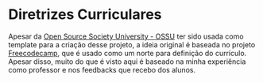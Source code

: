 # Diretrizes Curriculares

Apesar da [Open Source Society University - OSSU](https://github.com/ossu/computer-science) ter sido usada como template para a criação desse projeto, a ideia original é baseada no projeto [Freecodecamp](https://www.freecodecamp.org/), que é usado como um norte para definição do currículo. Apesar disso, muito do que é visto aqui é baseado na minha experiência como professor e nos feedbacks que recebo dos alunos. 


